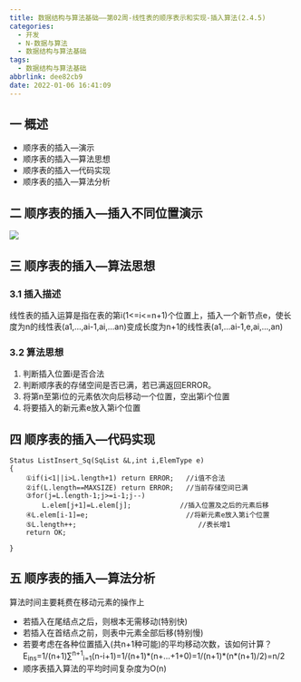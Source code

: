 ```yaml
---
title: 数据结构与算法基础——第02周-线性表的顺序表示和实现-插入算法(2.4.5)
categories:
  - 开发
  - N-数据与算法
  - 数据结构与算法基础
tags:
  - 数据结构与算法基础
abbrlink: dee82cb9
date: 2022-01-06 16:41:09
---
```

## 一 概述

* 顺序表的插入—演示
* 顺序表的插入—算法思想
* 顺序表的插入—代码实现
* 顺序表的插入—算法分析

<!--more-->

## 二 顺序表的插入—插入不同位置演示

![][1]

## 三 顺序表的插入—算法思想

### 3.1 插入描述

线性表的插入运算是指在表的第i(1<=i<=n+1)个位置上，插入一个新节点e，使长度为n的线性表(a1,...,ai-1,ai,...an)变成长度为n+1的线性表(a1,...ai-1,e,ai,...,an)

### 3.2 算法思想

1. 判断插入位置i是否合法
2. 判断顺序表的存储空间是否已满，若已满返回ERROR。
3. 将第n至第i位的元素依次向后移动一个位置，空出第i个位置
4. 将要插入的新元素e放入第i个位置

## 四 顺序表的插入—代码实现

```
Status ListInsert_Sq(SqList &L,int i,ElemType e)
{
 	①if(i<1||i>L.length+1) return ERROR;   //i值不合法
 	②if(L.length==MAXSIZE) return ERROR;   //当前存储空间已满
 	③for(j=L.length-1;j>=i-1;j--)
 		L.elem[j+1]=L.elem[j];            //插入位置及之后的元素后移
    ④L.elem[i-1]=e;                        //将新元素e放入第i个位置
    ⑤L.length++;							  //表长增1
    return OK;
 
}
```

## 五 顺序表的插入—算法分析

算法时间主要耗费在移动元素的操作上
* 若插入在尾结点之后，则根本无需移动(特别快)
* 若插入在首结点之前，则表中元素全部后移(特别慢)
* 若要考虑在各种位置插入(共n+1种可能)的平均移动次数，该如何计算？
  E<sub>ins</sub>=1/(n+1)∑<sup>n+1</sup><sub>i=1</sub>(n-i+1)=1/(n+1)\*(n+...+1+0)=1/(n+1)\*(n*(n+1)/2)=n/2
* 顺序表插入算法的平均时间复杂度为O(n)



[1]:https://jsd.onmicrosoft.cn/gh/PGzxc/CDN/blog-data-struct-basic/data-struct-2.4.5-insert-position.png